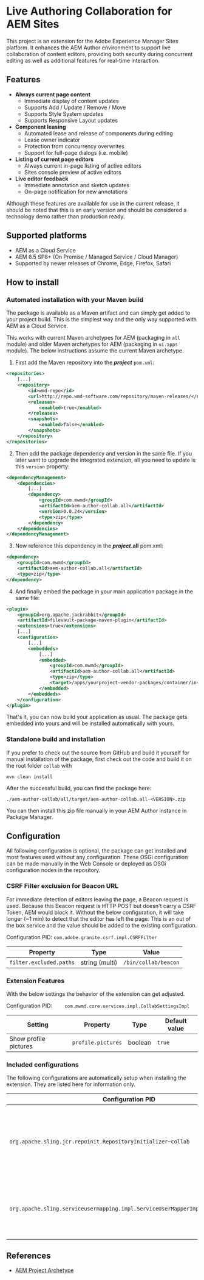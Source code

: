 # Live Authoring Collaboration for AEM Sites

This project is an extension for the Adobe Experience Manager Sites platform. It enhances the AEM Author environment to support live collaboration of content editors, providing both security during concurrent editing as well as additional features for real-time interaction. 

## Features

- **Always current page content**
  - Immediate display of content updates
  - Supports Add / Update / Remove / Move 
  - Supports Style System updates
  - Supports Responsive Layout updates
- **Component leasing**
  - Automated lease and release of components during editing
  - Lease owner indicator
  - Protection from concurrency overwrites
  - Support for full-page dialogs (i.e. mobile)
- **Listing of current page editors**
  - Always current in-page listing of active editors
  - Sites console preview of active editors
- **Live editor feedback**
  - Immediate annotation and sketch updates 
  - On-page notification for new annotations

Although these features are available for use in the current release, it should be noted that this is an early version and should be considered a technology demo rather than production ready.

## Supported platforms

* AEM as a Cloud Service
* AEM 6.5 SP8+ (On Premise / Managed Service / Cloud Manager)
* Supported by newer releases of Chrome, Edge, Firefox, Safari

## How to install

### Automated installation with your Maven build

The package is available as a Maven artifact and can simply get added to your project build. This is the simplest way and the only way supported with AEM as a Cloud Service.

This works with current Maven archetypes for AEM (packaging in `all` module) and older Maven archetypes for AEM (packaging in `ui.apps` module). The below instructions assume the current Maven archetype.

1. First add the Maven repository into the ***project*** `pom.xml`:

```xml
<repositories>
    [...]
    <repository>
        <id>wmd-repo</id>
        <url>http://repo.wmd-software.com/repository/maven-releases/</url>
        <releases>
            <enabled>true</enabled>
        </releases>
        <snapshots>
            <enabled>false</enabled>
        </snapshots>
    </repository>
</repositories>	
```

2. Then add the package dependency and version in the same file. If you later want to upgrade the integrated extension, all you need to update is this `version` property:

```xml
<dependencyManagement>
    <dependencies>
        [...]
        <dependency>
            <groupId>com.mwmd</groupId>
            <artifactId>aem-author-collab.all</artifactId>
            <version>0.0.24</version>
            <type>zip</type>
        </dependency>
    </dependencies>
</dependencyManagement>
```

3. Now reference this dependency in the ***project*.all** pom.xml:

```xml
<dependency>
    <groupId>com.mwmd</groupId>
    <artifactId>aem-author-collab.all</artifactId>
    <type>zip</type>
</dependency>
```

4. And finally embed the package in your main application package in the same file:

```xml
<plugin>
    <groupId>org.apache.jackrabbit</groupId>
    <artifactId>filevault-package-maven-plugin</artifactId>
    <extensions>true</extensions>
    [...]
    <configuration>
        [...]
        <embeddeds>
            [...]
            <embedded>
                <groupId>com.mwmd</groupId>
                <artifactId>aem-author-collab.all</artifactId>
                <type>zip</type>
                <target>/apps/yourproject-vendor-packages/container/install.author</target>
            </embedded>
        </embeddeds>
    </configuration>
</plugin>
```

That's it, you can now build your application as usual. The package gets embedded into yours and will be installed automatically with yours.

### Standalone build and installation

If you prefer to check out the source from GitHub and build it yourself for manual installation of the package, first check out the code and build it on the root folder `collab` with

```shell
mvn clean install
```

After the successful build, you can find the package here:

    ./aem-author-collab/all/target/aem-author-collab.all-<VERSION>.zip

You can then install this zip file manually in your AEM Author instance in Package Manager.

## Configuration

All following configuration is optional, the package can get installed and most features used without any configuration. These OSGi configuration can be made manually in the Web Console or deployed as OSGi configuration nodes in the repository.

### CSRF Filter exclusion for Beacon URL

For immediate detection of editors leaving the page, a Beacon request is used. Because this Beacon request is HTTP POST but doesn't carry a CSRF Token, AEM would block it. Without the below configuration, it will take longer (~1 min) to detect that the editor has left the page. This is an out of the box service and the value should be added to the existing configuration.

Configuration PID: `com.adobe.granite.csrf.impl.CSRFFilter` 

| Property | Type           | Value |
| --- | --- | --- |
| `filter.excluded.paths` | string (multi) | `/bin/collab/beacon` |

### Extension Features

With the below settings the behavior of the extension can get adjusted.

Configuration PID: `	com.mwmd.core.services.impl.CollabSettingsImpl` 

| Setting               | Property           | Type    | Default value |
| --------------------- | ------------------ | ------- | ------------- |
| Show profile pictures | `profile.pictures` | boolean | `true`        |

### Included configurations

The following configurations are automatically setup when installing the extension. They are listed here for information only.

| Configuration PID                                            | Purpose                                                      |
| ------------------------------------------------------------ | ------------------------------------------------------------ |
| `org.apache.sling.jcr.repoinit.RepositoryInitializer~collab` | Creates a service user `collab-service` with read permissions for`/content` and `/home/users` |
| `org.apache.sling.serviceusermapping.impl.ServiceUserMapperImpl.amended~collab` | Makes the service user `collab-service` available to the extension |

## References

- [AEM Project Archetype](https://github.com/adobe/aem-project-archetype)
